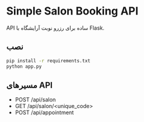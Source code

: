 # Simple Salon Booking API

API ساده برای رزرو نوبت آرایشگاه با Flask.

## نصب

```bash
pip install -r requirements.txt
python app.py
```

## مسیرهای API

- POST /api/salon
- GET /api/salon/<unique_code>
- POST /api/appointment